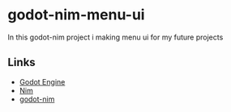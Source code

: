 # godot-nim-menu-ui

In this godot-nim project i making menu ui for my future projects

## Links

- [Godot Engine](http://www.godotengine.org/)
- [Nim](http://nim-lang.org/)
- [godot-nim](https://github.com/pragmagic/godot-nim)
